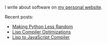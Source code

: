 I write about software on [my personal website](https://healeycodes.com/).

Recent posts:
- [Making Python Less Random](https://healeycodes.com/making-python-less-random)
- [Lisp Compiler Optimizations](https://healeycodes.com/lisp-compiler-optimizations)
- [Lisp to JavaScript Compiler](https://healeycodes.com/lisp-to-javascript-compiler)
